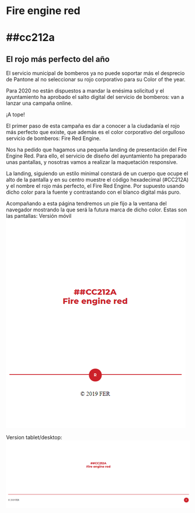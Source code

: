 # Fire engine red
# ##cc212a

## El rojo más perfecto del año
El servicio municipal de bomberos ya no puede soportar más el desprecio de Pantone al no seleccionar su rojo corporativo para su Color of the year.

Para 2020 no están dispuestos a mandar la enésima solicitud y el ayuntamiento ha aprobado el salto digital del servicio de bomberos: van a lanzar una campaña online. 

¡A tope!

El primer paso de esta campaña es dar a conocer a la ciudadanía el rojo más perfecto que existe, que además es el color corporativo del orgulloso servicio de bomberos: Fire Red Engine.

Nos ha pedido que hagamos una pequeña landing de presentación del Fire Engine Red. Para ello, el servicio de diseño del ayuntamiento ha preparado unas pantallas, y nosotras vamos a realizar la maquetación responsive.

La landing, siguiendo un estilo minimal constará de un cuerpo que ocupe el alto de la pantalla y en su centro muestre el código hexadecimal (#CC212A) y el nombre el rojo más perfecto, el Fire Red Engine. Por supuesto usando dicho color para la fuente y contrastando con el blanco digital más puro.

Acompañando a esta página tendremos un pie fijo a la ventana del navegador mostrando la que será la futura marca de dicho color.
Estas son las pantallas:
Versión móvil
![Mobile](./info-readme/mobile.PNG)

Version tablet/desktop:
![Desktop](./info-readme/desktop.PNG)

